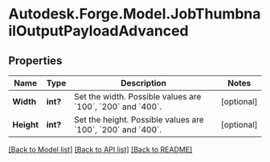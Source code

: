 # Autodesk.Forge.Model.JobThumbnailOutputPayloadAdvanced
## Properties

Name | Type | Description | Notes
------------ | ------------- | ------------- | -------------
**Width** | **int?** | Set the width. Possible values are &#x60;100&#x60;, &#x60;200&#x60; and &#x60;400&#x60;. | [optional] 
**Height** | **int?** | Set the height. Possible values are &#x60;100&#x60;, &#x60;200&#x60; and &#x60;400&#x60;. | [optional] 

[[Back to Model list]](../README.md#documentation-for-models) [[Back to API list]](../README.md#documentation-for-api-endpoints) [[Back to README]](../README.md)

